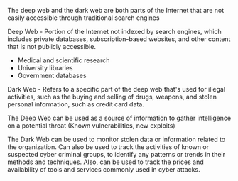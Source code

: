 The deep web and the dark web are both parts of the Internet that are not easily accessible through traditional search engines

Deep Web - Portion of the Internet not indexed by search engines, which includes private databases, subscription-based websites, and other content that is not publicly accessible.
- Medical and scientific research
- University libraries
- Government databases

Dark Web - Refers to a specific part of the deep web that's used for illegal activities, such as the buying and selling of drugs, weapons, and stolen personal information, such as credit card data.

The Deep Web can be used as a source of information to gather intelligence on a potential threat (Known vulnerabilities, new exploits)

The Dark Web can be used to monitor stolen data or information related to the organization. Can also be used to track the activities of known or suspected cyber criminal groups, to identify any patterns or trends in their methods and techniques. Also, can be used to track the prices and availability of tools and services commonly used in cyber attacks.




